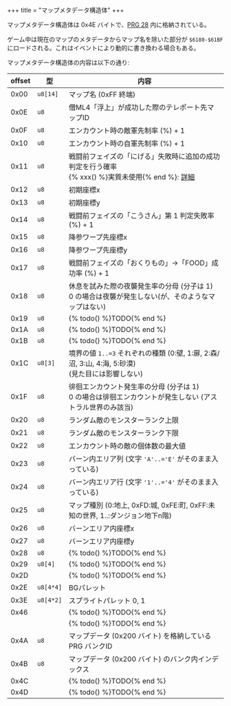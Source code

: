 +++
title = "マップメタデータ構造体"
+++

マップメタデータ構造体は 0x4E バイトで、[PRG 28](@/prg/prg-28/_index.md) 内に格納されている。

ゲーム中は現在のマップのメタデータからマップ名を除いた部分が `$6180-$61BF` にロードされる。これはイベントにより動的に書き換わる場合もある。

マップメタデータ構造体の内容は以下の通り:

| offset | 型 | 内容 |
| -- | -- | -- |
| 0x00 | `u8[14]` | マップ名 (0xFF 終端) |
| 0x0E | `u8` | 僧ML4「浮上」が成功した際のテレポート先マップID |
| 0x0F | `u8` | エンカウント時の敵軍先制率 (%) + 1 |
| 0x10 | `u8` | エンカウント時の自軍先制率 (%) + 1 |
| 0x11 | `u8` | 戦闘前フェイズの「にげる」失敗時に追加の成功判定を行う確率<br>{% xxx() %}実質未使用{% end %}: [詳細](@/encounter/pre-battle/_index.md#flee) |
| 0x12 | `u8` | 初期座標x |
| 0x13 | `u8` | 初期座標y |
| 0x14 | `u8` | 戦闘前フェイズの「こうさん」第 1 判定失敗率 (%) + 1 |
| 0x15 | `u8` | 降参ワープ先座標x |
| 0x16 | `u8` | 降参ワープ先座標y |
| 0x17 | `u8` | 戦闘前フェイズの「おくりもの」->「FOOD」成功率 (%) + 1 |
| 0x18 | `u8` | 休息を試みた際の夜襲発生率の分母 (分子は 1)<br>0 の場合は夜襲が発生しない(が、そのようなマップはない) |
| 0x19 | `u8` | {% todo() %}TODO{% end %} |
| 0x1A | `u8` | {% todo() %}TODO{% end %} |
| 0x1B | `u8` | {% todo() %}TODO{% end %} |
| 0x1C | `u8[3]` | 境界の値 `1..=3` それぞれの種類 (0:壁, 1:扉, 2:森/沼, 3:山, 4:海, 5:砂漠)<br>(見た目には影響しない)|
| 0x1F | `u8` | 徘徊エンカウント発生率の分母 (分子は 1)<br>0 の場合は徘徊エンカウントが発生しない (アストラル世界のみ該当) |
| 0x20 | `u8` | ランダム敵のモンスターランク上限 |
| 0x21 | `u8` | ランダム敵のモンスターランク下限 |
| 0x22 | `u8` | エンカウント時の敵の個体数の最大値 |
| 0x23 | `u8` | バーン内エリア列 (文字 `'A'..='E'` がそのまま入っている) |
| 0x24 | `u8` | バーン内エリア行 (文字 `'1'..='4'` がそのまま入っている) |
| 0x25 | `u8` | マップ種別 (0:地上, 0xFD:城, 0xFE:町, 0xFF:未知の世界, 1..:ダンジョン地下n階) |
| 0x26 | `u8` | バーンエリア内座標x |
| 0x27 | `u8` | バーンエリア内座標y |
| 0x28 | `u8` | {% todo() %}TODO{% end %} |
| 0x29 | `u8[4]` | {% todo() %}TODO{% end %} |
| 0x2D | | {% todo() %}TODO{% end %} |
| 0x2E | `u8[4*4]` | BGパレット |
| 0x3E | `u8[4*2]` | スプライトパレット 0, 1 |
| 0x46 | | {% todo() %}TODO{% end %} |
| | | {% todo() %}TODO{% end %} |
| 0x4A | `u8` | マップデータ (0x200 バイト) を格納している PRG バンクID |
| 0x4B | `u8` | マップデータ (0x200 バイト) のバンク内インデックス |
| 0x4C | | {% todo() %}TODO{% end %} |
| 0x4D | | {% todo() %}TODO{% end %} |
